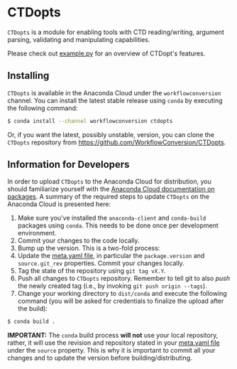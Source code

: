 # CTDopts
`CTDopts` is a module for enabling tools with CTD reading/writing, argument parsing, validating and manipulating capabilities.

Please check out [example.py](example.py) for an overview of CTDopt's features.

## Installing
`CTDopts` is available in the Anaconda Cloud under the `workflowconversion` channel. You can install the latest stable release using `conda` by executing the following command:

```sh
$ conda install --channel workflowconversion ctdopts
```
    
Or, if you want the latest, possibly unstable, version, you can clone the `CTDopts` repository from https://github.com/WorkflowConversion/CTDopts.

## Information for Developers
In order to upload `CTDopts` to the Anaconda Cloud for distribution, you should familiarize yourself with the [Anaconda Cloud documentation on packages](https://docs.continuum.io/anaconda-cloud/user-guide/tasks/work-with-packages). A summary of the required steps to update `CTDopts` on the Anaconda Cloud is presented here:

1. Make sure you've installed the `anaconda-client` and `conda-build` packages using `conda`. This needs to be done once per development environment.
1. Commit your changes to the code locally.
1. Bump up the version. This is a two-fold process:
  1. Update the [meta.yaml file](dist/conda/meta.yaml), in particular the `package.version` and `source.git_rev` properties. Commit your changes locally.
  1. Tag the state of the repository using `git tag vX.Y`.
1. Push all changes to `CTDopts` repository. Remember to tell git to also *push* the newly created tag (i.e., by invoking `git push origin --tags`).
1. Change your working directory to `dist/conda` and execute the following command (you will be asked for credentials to finalize the upload after the build):

```sh
$ conda build .
```

**IMPORTANT:** The `conda` build process **will not** use your local repository, rather, it will use the revision and repository stated in your [meta.yaml file](dist/conda/meta.yaml) under the `source` property. This is why it is important to commit all your changes and to update the version before building/distributing. 
    